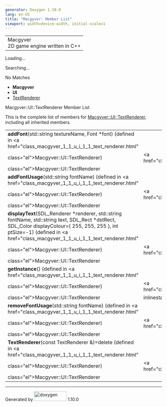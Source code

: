 ```yaml
---
generator: Doxygen 1.10.0
lang: en-US
title: "Macgyver: Member List"
viewport: width=device-width, initial-scale=1
---
```


<div id="top">

<div id="titlearea">

<table data-cellspacing="0" data-cellpadding="0">
<colgroup>
<col style="width: 100%" />
</colgroup>
<tbody>
<tr id="projectrow" class="odd">
<td id="projectalign"><div id="projectname">
Macgyver
</div>
<div id="projectbrief">
2D game engine written in C++
</div></td>
</tr>
</tbody>
</table>

</div>

<div id="main-nav">

</div>

<div id="MSearchSelectWindow"
onmouseover="return searchBox.OnSearchSelectShow()"
onmouseout="return searchBox.OnSearchSelectHide()"
onkeydown="return searchBox.OnSearchSelectKey(event)">

</div>

<div id="MSearchResultsWindow">

<div id="MSearchResults">

<div class="SRPage">

<div id="SRIndex">

<div id="SRResults">

</div>

<div id="Loading" class="SRStatus">

Loading...

</div>

<div id="Searching" class="SRStatus">

Searching...

</div>

<div id="NoMatches" class="SRStatus">

No Matches

</div>

</div>

</div>

</div>

</div>

<div id="nav-path" class="navpath">

- **Macgyver**
- **UI**
- <a href="class_macgyver_1_1_u_i_1_1_text_renderer.html"
  class="el">TextRenderer</a>

</div>

</div>

<div class="header">

<div class="headertitle">

<div class="title">

Macgyver::UI::TextRenderer Member List

</div>

</div>

</div>

<div class="contents">

This is the complete list of members for
<a href="class_macgyver_1_1_u_i_1_1_text_renderer.html"
class="el">Macgyver::UI::TextRenderer</a>, including all inherited
members.

|                                                                                                                                                                                                                                    |                                                         |                                                                      |
|------------------------------------------------------------------------------------------------------------------------------------------------------------------------------------------------------------------------------------|---------------------------------------------------------|----------------------------------------------------------------------|
| **addFont**(std::string textureName, Font \*font) (defined in <a href="class_macgyver_1_1_u_i_1_1_text_renderer.html"                                                                                                              
 class="el">Macgyver::UI::TextRenderer</a>)                                                                                                                                                                                          | <a href="class_macgyver_1_1_u_i_1_1_text_renderer.html" 
                                                                                                                                                                                                                                      class="el">Macgyver::UI::TextRenderer</a>                |                                                                      |
| **addFontUsage**(std::string fontName) (defined in <a href="class_macgyver_1_1_u_i_1_1_text_renderer.html"                                                                                                                         
 class="el">Macgyver::UI::TextRenderer</a>)                                                                                                                                                                                          | <a href="class_macgyver_1_1_u_i_1_1_text_renderer.html" 
                                                                                                                                                                                                                                      class="el">Macgyver::UI::TextRenderer</a>                |                                                                      |
| **displayText**(SDL_Renderer \*renderer, std::string fontName, std::string text, SDL_Rect \*dstRect, SDL_Color displayColour={ 255, 255, 255 }, int ptSize=-1) (defined in <a href="class_macgyver_1_1_u_i_1_1_text_renderer.html" 
 class="el">Macgyver::UI::TextRenderer</a>)                                                                                                                                                                                          | <a href="class_macgyver_1_1_u_i_1_1_text_renderer.html" 
                                                                                                                                                                                                                                      class="el">Macgyver::UI::TextRenderer</a>                |                                                                      |
| **getInstance**() (defined in <a href="class_macgyver_1_1_u_i_1_1_text_renderer.html"                                                                                                                                              
 class="el">Macgyver::UI::TextRenderer</a>)                                                                                                                                                                                          | <a href="class_macgyver_1_1_u_i_1_1_text_renderer.html" 
                                                                                                                                                                                                                                      class="el">Macgyver::UI::TextRenderer</a>                | <span class="mlabel">inline</span><span class="mlabel">static</span> |
| **removeFontUsage**(std::string fontName) (defined in <a href="class_macgyver_1_1_u_i_1_1_text_renderer.html"                                                                                                                      
 class="el">Macgyver::UI::TextRenderer</a>)                                                                                                                                                                                          | <a href="class_macgyver_1_1_u_i_1_1_text_renderer.html" 
                                                                                                                                                                                                                                      class="el">Macgyver::UI::TextRenderer</a>                |                                                                      |
| **TextRenderer**(const TextRenderer &)=delete (defined in <a href="class_macgyver_1_1_u_i_1_1_text_renderer.html"                                                                                                                  
 class="el">Macgyver::UI::TextRenderer</a>)                                                                                                                                                                                          | <a href="class_macgyver_1_1_u_i_1_1_text_renderer.html" 
                                                                                                                                                                                                                                      class="el">Macgyver::UI::TextRenderer</a>                |                                                                      |

</div>

------------------------------------------------------------------------

<span class="small">Generated
by [<img src="doxygen.svg" class="footer" width="104" height="31"
alt="doxygen" />](https://www.doxygen.org/index.html) 1.10.0</span>
